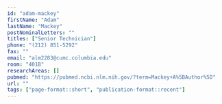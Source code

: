 ```yaml
---
id: "adam-mackey"
firstName: "Adam"
lastName: "Mackey"
postNominalLetters: ""
titles: ["Senior Technician"]
phone: "(212) 851-5292"
fax: ""
email: "alm2283@cumc.columbia.edu"
room: "401B"
researchAreas: []
pubmed: "https://pubmed.ncbi.nlm.nih.gov/?term=Mackey+A%5BAuthor%5D"
url: ""
tags: ["page-format::short", "publication-format::recent"]
---
```

